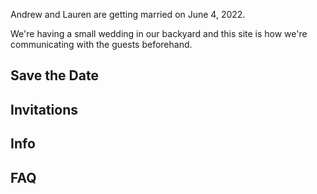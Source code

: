 Andrew and Lauren are getting married on June 4, 2022. 

We're having a small wedding in our backyard and this site is how we're communicating with the guests beforehand. 

## Save the Date
## Invitations
## Info
## FAQ
